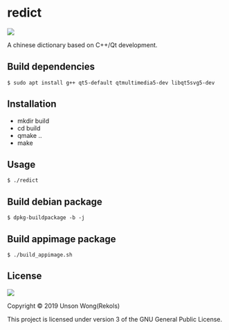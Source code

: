 # redict

![](https://api.travis-ci.org/rekols/redict.svg?branch=master)

A chinese dictionary based on C++/Qt development.

## Build dependencies

`$ sudo apt install g++ qt5-default qtmultimedia5-dev libqt5svg5-dev`

## Installation

* mkdir build
* cd build
* qmake ..
* make

## Usage

`$ ./redict`

## Build debian package

`$ dpkg-buildpackage -b -j`

## Build appimage package

`$ ./build_appimage.sh`

## License

![](https://camo.githubusercontent.com/3eb103d4afbd5bb2bbdf3d03e0e23e05ef44190f/687474703a2f2f7777772e676e752e6f72672f67726170686963732f67706c76332d3132377835312e706e67)

Copyright © 2019 Unson Wong(Rekols)

This project is licensed under version 3 of the GNU General Public License.
